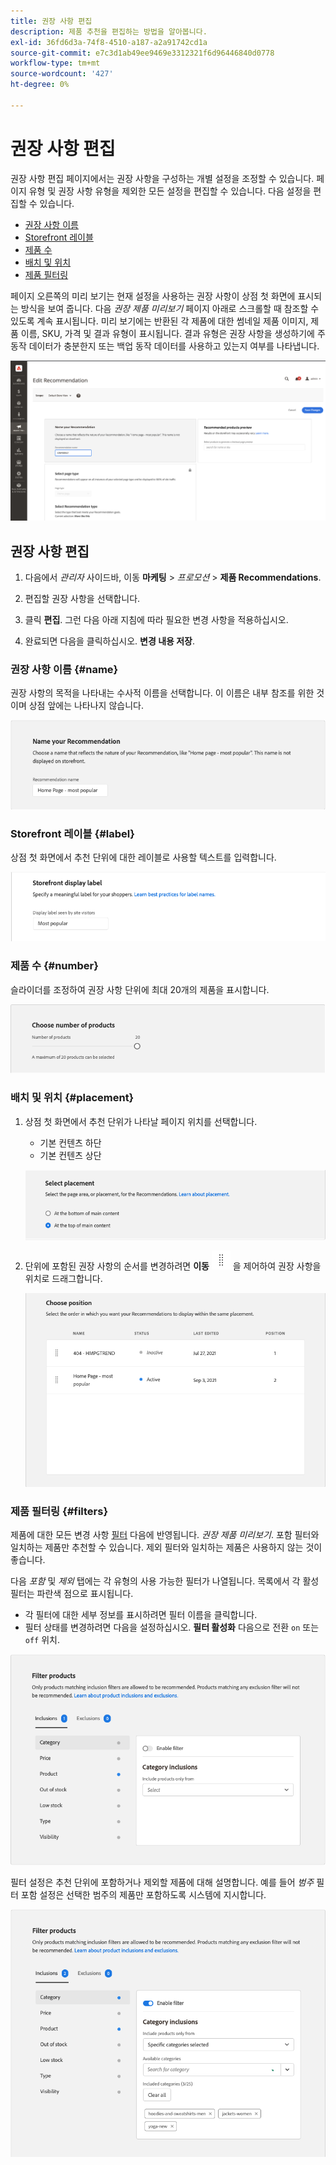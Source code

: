 ```yaml
---
title: 권장 사항 편집
description: 제품 추천을 편집하는 방법을 알아봅니다.
exl-id: 36fd6d3a-74f8-4510-a187-a2a91742cd1a
source-git-commit: e7c3d1ab49ee9469e3312321f6d96446840d0778
workflow-type: tm+mt
source-wordcount: '427'
ht-degree: 0%

---
```


# 권장 사항 편집

권장 사항 편집 페이지에서는 권장 사항을 구성하는 개별 설정을 조정할 수 있습니다. 페이지 유형 및 권장 사항 유형을 제외한 모든 설정을 편집할 수 있습니다. 다음 설정을 편집할 수 있습니다.

- [권장 사항 이름](#name)
- [Storefront 레이블](#label)
- [제품 수](#number)
- [배치 및 위치](#placement)
- [제품 필터링](#filters)

페이지 오른쪽의 미리 보기는 현재 설정을 사용하는 권장 사항이 상점 첫 화면에 표시되는 방식을 보여 줍니다. 다음 _권장 제품 미리보기_ 페이지 아래로 스크롤할 때 참조할 수 있도록 계속 표시됩니다. 미리 보기에는 반환된 각 제품에 대한 썸네일 제품 이미지, 제품 이름, SKU, 가격 및 결과 유형이 표시됩니다. 결과 유형은 권장 사항을 생성하기에 주 동작 데이터가 충분한지 또는 백업 동작 데이터를 사용하고 있는지 여부를 나타냅니다.

![Recommendations 편집](assets/edit-recommendation.png)

## 권장 사항 편집

1. 다음에서 _관리자_ 사이드바, 이동 **마케팅** > _프로모션_ > **제품 Recommendations**.

1. 편집할 권장 사항을 선택합니다.

1. 클릭 **편집**. 그런 다음 아래 지침에 따라 필요한 변경 사항을 적용하십시오.

1. 완료되면 다음을 클릭하십시오. **변경 내용 저장**.

### 권장 사항 이름 {#name}

권장 사항의 목적을 나타내는 수사적 이름을 선택합니다. 이 이름은 내부 참조를 위한 것이며 상점 앞에는 나타나지 않습니다.

![이름 편집](assets/edit-name.png)

### Storefront 레이블 {#label}

상점 첫 화면에서 추천 단위에 대한 레이블로 사용할 텍스트를 입력합니다.

![레이블 편집](assets/edit-storefront-label.png)

### 제품 수 {#number}

슬라이더를 조정하여 권장 사항 단위에 최대 20개의 제품을 표시합니다.

![제품 수 편집](assets/edit-number-of-products.png)

### 배치 및 위치 {#placement}

1. 상점 첫 화면에서 추천 단위가 나타날 페이지 위치를 선택합니다.

   - 기본 컨텐츠 하단
   - 기본 컨텐츠 상단

   ![배치 편집](assets/edit-placement.png)

1. 단위에 포함된 권장 사항의 순서를 변경하려면 **이동** ![이동 선택기](assets/icon-move.png) 을 제어하여 권장 사항을 위치로 드래그합니다.

   ![위치 편집](assets/edit-position.png)

### 제품 필터링 {#filters}

제품에 대한 모든 변경 사항 [필터](filters.md) 다음에 반영됩니다. _권장 제품 미리보기_. 포함 필터와 일치하는 제품만 추천할 수 있습니다. 제외 필터와 일치하는 제품은 사용하지 않는 것이 좋습니다.

다음 _포함_ 및 _제외_ 탭에는 각 유형의 사용 가능한 필터가 나열됩니다. 목록에서 각 활성 필터는 파란색 점으로 표시됩니다.

- 각 필터에 대한 세부 정보를 표시하려면 필터 이름을 클릭합니다.
- 필터 상태를 변경하려면 다음을 설정하십시오. **필터 활성화** 다음으로 전환 `on` 또는 `off` 위치.

![필터 편집](assets/edit-filters.png)

필터 설정은 추천 단위에 포함하거나 제외할 제품에 대해 설명합니다. 예를 들어 _범주_ 필터 포함 설정은 선택한 범주의 제품만 포함하도록 시스템에 지시합니다.

![범주 필터 편집](assets/edit-filter-category.png)
